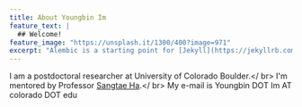 ```yaml
---
title: About Youngbin Im
feature_text: |
  ## Welcome!
feature_image: "https://unsplash.it/1300/400?image=971"
excerpt: "Alembic is a starting point for [Jekyll](https://jekyllrb.com/) projects. Rather than starting from scratch, this boilerplate is designed to get the ball rolling immediately. Install it, configure it, tweak it, push it."
---
```


I am a postdoctoral researcher at University of Colorado Boulder.</ br>
I'm mentored by Professor [Sangtae Ha](http://ngn.cs.colorado.edu/~sangtaeha/).</ br>
My e-mail is Youngbin DOT Im AT colorado DOT edu
